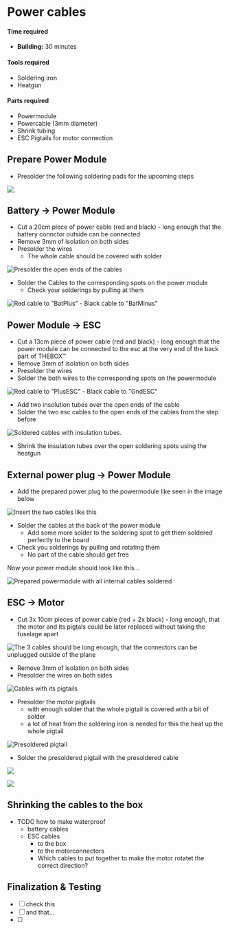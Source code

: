 # Power cables



#### Time required

* **Building:** 30 minutes

#### Tools required

* Soldering iron
* Heatgun

#### Parts required

* Powermodule
* Powercable \(3mm diameter\)
* Shrink tubing
* ESC Pigtails for motor connection

## Prepare Power Module

* Presolder the following soldering pads for the upcoming steps

![](../../.gitbook/assets/prepare_powermodule.jpg)

## Battery -&gt; Power Module

* Cut a 20cm piece of power cable \(red and black\) - long enough that the battery connctor outside can be connected
* Remove 3mm of isolation on both sides
* Presolder the wires
  * The whole cable should be covered with solder

![Presolder the open ends of the cables](../../.gitbook/assets/presolder_powercables.jpg)

* Solder the Cables to the corresponding spots on the power module
  * Check your solderings by pulling at them

![Red cable to &quot;BatPlus&quot; - Black cable to &quot;BatMinus&quot;](../../.gitbook/assets/powermodule_batterycable.jpg)

## Power Module -&gt; ESC

* Cut a 13cm piece of power cable \(red and black\) - long enough that the power module can be connected to the esc at the very end of the back part of THEBOX™ 
* Remove 3mm of isolation on both sides
* Presolder the wires
* Solder the both wires to the corresponding spots on the powermodule

![Red cable to &quot;PlusESC&quot; - Black cable to &quot;GndESC&quot;](../../.gitbook/assets/powermodule_esccable.jpg)

* Add two insolution tubes over the open ends of the cable
* Solder the two esc cables to the open ends of the cables from the step before

![Soldered cables with insulation tubes.](../../.gitbook/assets/powerboard_esc_insulation-tubes.jpg)

* Shrink the insulation tubes over the open soldering spots using the heatgun

## External power plug -&gt; Power Module

* Add the prepared power plug to the powermodule like seen in the image below

![Insert the two cables like this](../../.gitbook/assets/external_power_power_module.jpg)

* Solder the cables at the back of the power module
  * Add some more solder to the soldering spot to get them soldered perfectly to the board
* Check you solderings by pulling and rotating them
  * No part of the cable should get free

Now your power module should look like this...

![Prepared powermodule with all internal cables soldered](../../.gitbook/assets/powerboard_withcables%20%281%29.jpg)

## ESC -&gt; Motor

* Cut 3x 10cm pieces of power cable \(red + 2x black\) - long enough, that the motor and its pigtals could be later replaced without taking the fuselage apart

![The 3 cables should be long enough, that the connectors can be unplugged outside of the plane](../../.gitbook/assets/img_20210712_172201.jpg)

* Remove 3mm of isolation on both sides
* Presolder the wires on both sides

![Cables with its pigtails](../../.gitbook/assets/presoldered_esc_cables.jpg)

* Presolder the motor pigtails 
  * with enough solder that the whole pigtail is covered with a bit of solder
  * a lot of heat from the soldering iron is needed for this the heat up the whole pigtail

![Presoldered pigtail](../../.gitbook/assets/presoldered_esc_pigtailes.jpg)

* Solder the presoldered pigtail with the presoldered cable

![](../../.gitbook/assets/soldered_esc_cables.jpg)

![](../../.gitbook/assets/soldered_esc_cables2.jpg)



## Shrinking the cables to the box

* TODO how to make waterproof
  * battery cables
  * ESC cables
    * to the box
    * to the motorconnectors
    * Which cables to put together to make the motor rotatet the correct direction?





## Finalization & Testing



* [ ] check this
* [ ] and that...
* [ ] 
